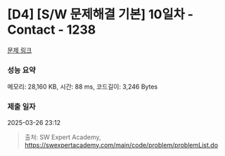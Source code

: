 # [D4] [S/W 문제해결 기본] 10일차 - Contact - 1238 

[문제 링크](https://swexpertacademy.com/main/code/problem/problemDetail.do?contestProbId=AV15B1cKAKwCFAYD) 

### 성능 요약

메모리: 28,160 KB, 시간: 88 ms, 코드길이: 3,246 Bytes

### 제출 일자

2025-03-26 23:12



> 출처: SW Expert Academy, https://swexpertacademy.com/main/code/problem/problemList.do